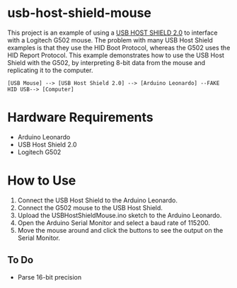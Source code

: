 # usb-host-shield-mouse
This project is an example of using a [USB HOST SHIELD 2.0](https://github.com/felis/USB_Host_Shield_2.0) to interface with a Logitech G502 mouse. The problem with many USB Host Shield examples is that they use the HID Boot Protocol, whereas the G502 uses the HID Report Protocol. This example demonstrates how to use the USB Host Shield with the G502, by interpreting 8-bit data from the mouse and replicating it to the computer.
```
[USB Mouse] --> [USB Host Shield 2.0] --> [Arduino Leonardo] --FAKE HID USB--> [Computer]
```

# Hardware Requirements
- Arduino Leonardo
- USB Host Shield 2.0
- Logitech G502 

# How to Use
1.  Connect the USB Host Shield to the Arduino Leonardo.
2.  Connect the G502 mouse to the USB Host Shield.
3.  Upload the USBHostShieldMouse.ino sketch to the Arduino Leonardo.
4.  Open the Arduino Serial Monitor and select a baud rate of 115200.
5.  Move the mouse around and click the buttons to see the output on the Serial Monitor.

## To Do
- Parse 16-bit precision
